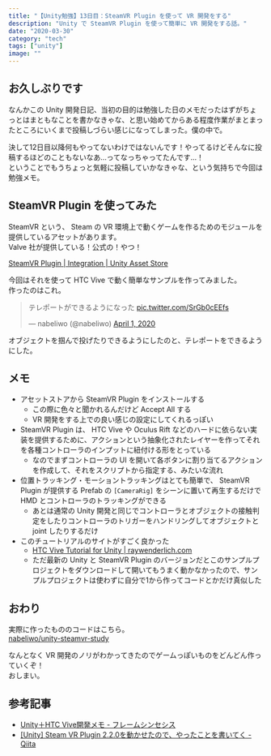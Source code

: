 ```yaml
---
title: "【Unity勉強】13日目：SteamVR Plugin を使って VR 開発をする"
description: "Unity で SteamVR Plugin を使って簡単に VR 開発をする話。"
date: "2020-03-30"
category: "tech"
tags: ["unity"]
image: ""
---
```


## お久しぶりです

なんかこの Unity 開発日記、当初の目的は勉強した日のメモだったはずがちょっとはまともなことを書かなきゃな、と思い始めてからある程度作業がまとまったところにいくまで投稿しづらい感じになってしまった。僕の中で。

決して12日目以降何もやってないわけではないんです！やってるけどそんなに投稿するほどのこともないなあ…ってなっちゃってたんです…！  
ということでもうちょっと気軽に投稿していかなきゃな、という気持ちで今回は勉強メモ。

## SteamVR Plugin を使ってみた

SteamVR という、 Steam の VR 環境上で動くゲームを作るためのモジュールを提供しているアセットがあります。  
Valve 社が提供している！公式の！やつ！

[SteamVR Plugin | Integration | Unity Asset Store](https://assetstore.unity.com/packages/tools/integration/steamvr-plugin-32647)

今回はそれを使って HTC Vive で動く簡単なサンプルを作ってみました。  
作ったのはこれ。

<blockquote class="twitter-tweet"><p lang="ja" dir="ltr">テレポートができるようになった <a href="https://t.co/SrGb0cEEfs">pic.twitter.com/SrGb0cEEfs</a></p>&mdash; nabeliwo (@nabeliwo) <a href="https://twitter.com/nabeliwo/status/1245366581711921153?ref_src=twsrc%5Etfw">April 1, 2020</a></blockquote> <script async src="https://platform.twitter.com/widgets.js" charset="utf-8"></script>

オブジェクトを掴んで投げたりできるようにしたのと、テレポートをできるようにした。

## メモ

- アセットストアから SteamVR Plugin をインストールする
  - この際に色々と聞かれるんだけど Accept All する
  - VR 開発をする上での良い感じの設定にしてくれるっぽい
- SteamVR Plugin は、 HTC Vive や Oculus Rift などのハードに依らない実装を提供するために、アクションという抽象化されたレイヤーを作ってそれを各種コントローラのインプットに紐付ける形をとっている
  - なのでまずコントローラの UI を開いて各ボタンに割り当てるアクションを作成して、それをスクリプトから指定する、みたいな流れ
- 位置トラッキング・モーショントラッキングはとても簡単で、 SteamVR Plugin が提供する Prefab の `[CameraRig]` をシーンに置いて再生するだけで HMD とコントローラのトラッキングができる
  - あとは通常の Unity 開発と同じでコントローラとオブジェクトの接触判定をしたりコントローラのトリガーをハンドリングしてオブジェクトと joint したりするだけ
- このチュートリアルのサイトがすごく良かった
  - [HTC Vive Tutorial for Unity | raywenderlich.com](https://www.raywenderlich.com/9189-htc-vive-tutorial-for-unity)
  - ただ最新の Unity と SteamVR Plugin のバージョンだとこのサンプルプロジェクトをダウンロードして開いてもうまく動かなかったので、サンプルプロジェクトは使わずに自分で1から作ってコードとかだけ真似した

## おわり

実際に作ったもののコードはこちら。  
[nabeliwo/unity-steamvr-study](https://github.com/nabeliwo/unity-steamvr-study)

なんとなく VR 開発のノリがわかってきたのでゲームっぽいものをどんどん作っていくぞ！  
おしまい。

## 参考記事

- [Unity＋HTC Vive開発メモ - フレームシンセシス](https://framesynthesis.jp/tech/unity/htcvive/)
- [[Unity] Steam VR Plugin 2.2.0を動かせたので、やったことを書いてく - Qiita](https://qiita.com/AI_Kiritan/items/bfe647c31f1686f8c715)
